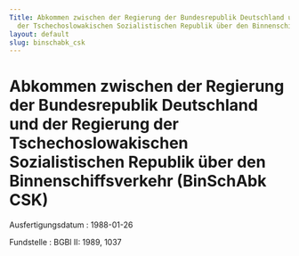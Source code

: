 ```yaml
---
Title: Abkommen zwischen der Regierung der Bundesrepublik Deutschland und der Regierung
  der Tschechoslowakischen Sozialistischen Republik über den Binnenschiffsverkehr
layout: default
slug: binschabk_csk
---
```


# Abkommen zwischen der Regierung der Bundesrepublik Deutschland und der Regierung der Tschechoslowakischen Sozialistischen Republik über den Binnenschiffsverkehr (BinSchAbk CSK)

Ausfertigungsdatum
:   1988-01-26

Fundstelle
:   BGBl II: 1989, 1037

